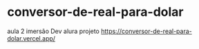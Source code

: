 # conversor-de-real-para-dolar
aula 2 imersão Dev alura 
projeto https://conversor-de-real-para-dolar.vercel.app/
